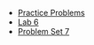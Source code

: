 - [Practice Problems](https://cs50.harvard.edu/x/2023/problems/7/)  
- [Lab 6](https://cs50.harvard.edu/x/2023/labs/7/) 
- [Problem Set 7](https://cs50.harvard.edu/x/2023/psets/7/)